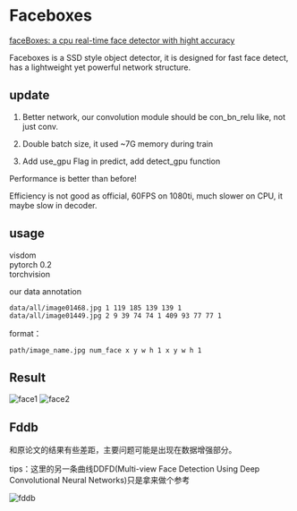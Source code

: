 # Faceboxes
[faceBoxes: a cpu real-time face detector with hight accuracy](https://arxiv.org/abs/1708.05234)  

Faceboxes is a SSD style object detector, it is designed for fast face detect, has a lightweight yet powerful network structure.

## update

<!-- I forked from [lxg2015](https://github.com/lxg2015), we did it together before, now i want to update something -->

1. Better network, our convolution module should be con_bn_relu like, not just conv.

2. Double batch size, it used ~7G memory during train

3. Add use_gpu Flag in predict, add detect_gpu function

Performance is better than before!

Efficiency is not good as official, 60FPS on 1080ti, much slower on CPU, it maybe slow in decoder.

## usage
visdom  
pytorch 0.2   
torchvision  

our data annotation
```
data/all/image01468.jpg 1 119 185 139 139 1
data/all/image01449.jpg 2 9 39 74 74 1 409 93 77 77 1
```
format：
```
path/image_name.jpg num_face x y w h 1 x y w h 1
```

## Result
![face1](picture/img_416_result.jpg)
![face2](picture/img_463_result.jpg)

## Fddb
和原论文的结果有些差距，主要问题可能是出现在数据增强部分。

tips：这里的另一条曲线DDFD(Multi-view Face Detection Using Deep Convolutional Neural Networks)只是拿来做个参考  

![fddb](picture/discROC_unpub.png) 
